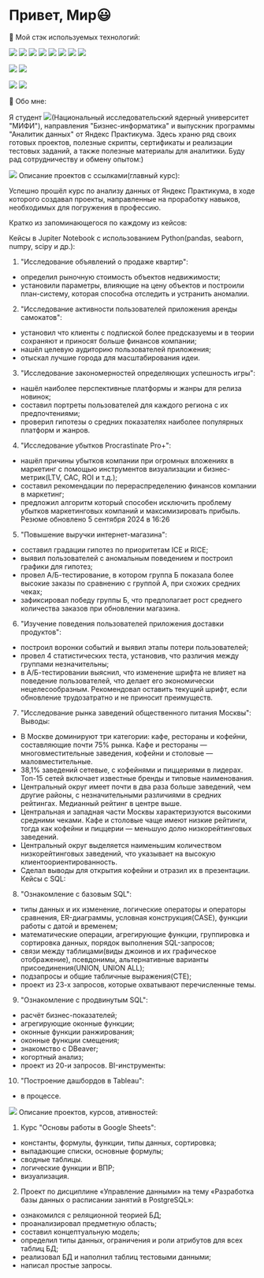 # Привет, Мир😃

🐍 Мой стэк используемых технологий:

<img src="https://img.shields.io/badge/Python-1E90FF?style=for-the-badge&logo=python&logoColor=FFFF00"/> <img src="https://img.shields.io/badge/jupyter-FFFFFF?style=for-the-badge&logo=jupyter&logoColor=FFA500"/>
<img src="https://img.shields.io/badge/pandas-FFFFFF?style=for-the-badge&logo=pandas&logoColor=150458"/>
<img src="https://img.shields.io/badge/numpy-FFFFFF?style=for-the-badge&logo=numpy&logoColor=013243"/>
<img src="https://img.shields.io/badge/scipy-FFFFFF?style=for-the-badge&logo=scipy&logoColor=8CAAE6"/>
<img src="https://img.shields.io/badge/plotly-FFFFFF?style=for-the-badge&logo=plotly&logoColor=3F4F75"/>
<img src="https://img.shields.io/badge/seaborn-FFFFFF?style=for-the-badge&logo=seaborn&logoColor=4169E1"/>
<img src="https://img.shields.io/badge/sqlalchemy-FFFFFF?style=for-the-badge&logo=sqlalchemy&logoColor=D71F00"/>


<img src="https://img.shields.io/badge/postgresql-FFFFFF?style=for-the-badge&logo=postgresql&logoColor=4169E1"/> <img src="https://img.shields.io/badge/mysql-FFFFFF?style=for-the-badge&logo=mysql&logoColor=4682B4"/>

<img src="https://img.shields.io/badge/tableau-FFFFFF?style=for-the-badge&logo=tableau&logoColor=E97627"/>

<img src="https://img.shields.io/badge/googlesheets-FFFFFF?style=for-the-badge&logo=googlesheets&logoColor=34A853"/>


🐢 Обо мне:

Я студент <img src="https://img.shields.io/badge/НИЯУ МИФИ-000000?style=for-the-badge&logo=adidas&logoColor=FFFFFF"/>(Национальный исследовательский ядерный университет
"МИФИ"), направления "Бизнес-информатика" и выпускник программы "Аналитик данных" от Яндекс Практикума. Здесь храню ряд своих готовых проектов, полезные скрипты, сертификаты и реализации тестовых заданий, а также полезные материалы для аналитики. Буду рад сотрудничеству и обмену опытом:)


<img src="https://img.shields.io/badge/-000000?style=for-the-badge&logo=counterstrike&logoColor=00FF00"/> Описание проектов с ссылками(главный курс):

Успешно прошёл курс по анализу данных от Яндекс Практикума, в ходе которого создавал проекты, направленные на проработку навыков,
необходимых для погружения в профессию.

 Кратко из запоминающегося по каждому из кейсов:
 
Кейсы в Jupiter Notebook с использованием Python(pandas, seaborn, numpy, scipy и др.):
1. "Исследование объявлений о продаже квартир":
- определил рыночную стоимость объектов недвижимости;
- установили параметры, влияющие на цену объектов и построили план-систему, которая
способна отследить и устранить аномалии.
2. "Исследование активности пользователей приложения аренды самокатов":
 - установил что клиенты с подпиской более предсказуемы и в теории сохраняют и приносят
больше финансов компании;
- нашёл целевую аудиторию пользователей приложения;
- отыскал лучшие города для масштабирования идеи.
3. "Исследование закономерностей определяющих успешность игры":
- нашёл наиболее перспективные платформы и жанры для релиза новинок;
- составил портреты пользователей для каждого региона с их предпочтениями;
- проверил гипотезы о средних показателях наиболее популярных платформ и жанров.
4. "Исследование убытков Procrastinate Pro+":
- нашёл причины убытков компании при огромных вложениях в маркетинг с помощью
инструментов визуализации и бизнес-метрик(LTV, CAC, ROI и т.д.);
- составил рекомендации по перераспределению финансов компании в маркетинг;
- предложил алгоритм который способен исключить проблему убытков маркетинговых
компаний и максимизировать прибыль.
Резюме обновлено 5 сентября 2024 в 16:26
5. "Повышение выручки интернет-магазина":
 - составил градации гипотез по приоритетам ICE и RICE;
 - выявил пользователей с аномальным поведением и построил графики для гипотез;
 - провел А/Б-тестирование, в котором группа Б показала более высокие заказы по сравнению
с группой А, при схожих средних чеках;
 - зафиксировал победу группы Б, что предполагает рост среднего количества заказов при
обновлении магазина.
6. "Изучение поведения пользователей приложения доставки продуктов":
 - построил воронки событий и выявил этапы потери пользователей;
 - провел 4 статистических теста, установив, что различия между группами незначительны;
 - в А/Б-тестировании выяснил, что изменение шрифта не влияет на поведение пользователей,
что делает его экономически нецелесообразным. Рекомендовал оставить текущий шрифт, если
обновление трудозатратно и не приносит преимуществ.
7. "Исследование рынка заведений общественного питания Москвы":
Выводы:
- В Москве доминируют три категории: кафе, рестораны и кофейни, составляющие почти 75%
рынка. Кафе и рестораны — многовместительные заведения, кофейни и столовые —
маловместительные.
 - 38,1% заведений сетевые, с кофейнями и пиццериями в лидерах. Топ-15 сетей включает
известные бренды и типовые наименования.
 - Центральный округ имеет почти в два раза больше заведений, чем другие районы, с
незначительными различиями в средних рейтингах. Медианный рейтинг в центре выше.
 - Центральная и западная части Москвы характеризуются высокими средними чеками. Кафе
и столовые чаще имеют низкие рейтинги, тогда как кофейни и пиццерии — меньшую долю
низкорейтинговых заведений.
 - Центральный округ выделяется наименьшим количеством низкорейтинговых заведений,
что указывает на высокую клиентоориентированность.
 - Сделал выводы для открытия кофейни и отразил их в презентации.
Кейсы с SQL:
8. "Ознакомление с базовым SQL":
- типы данных и их изменение, логические операторы и операторы сравнения, ER-диаграммы,
условная конструкция(CASE), функции работы с датой и временем;
- математические операции, агрегирующие функции, группировка и сортировка данных,
порядок выполнения SQL-запросов;
- связи между таблицами(виды джоинов и их графическое отображение), псевдонимы,
альтернативные варианты присоединения(UNION, UNION ALL);
- подзапросы и общие табличные выражения(CTE);
- проект из 23-х запросов, которые охватывают перечисленные темы.
9. "Ознакомление с продвинутым SQL":
- расчёт бизнес-показателей;
- агрегирующие оконные функции;
- оконные функции ранжирования;
- оконные функции смещения;
- знакомство с DBeaver;
- когортный анализ;
- проект из 20-и запросов.
BI-инструменты:
10. "Построение дашбордов в Tableau":
- в процессе.


<img src="https://img.shields.io/badge/-000000?style=for-the-badge&logo=counterstrike&logoColor=00FF00"/> Описание проектов, курсов, ативностей:

1. Курс "Основы работы в Google Sheets":
- константы, формулы, функции, типы данных, сортировка;
- выпадающие списки, основные формулы;
- сводные таблицы.
- логические функции и ВПР;
- визуализация.

2. Проект по дисциплине «Управление данными» на тему «Разработка базы данных о
расписании занятий в PostgreSQL»:
- ознакомился с реляционной теорией БД;
- проанализировал предметную область;
- составил концептуальную модель;
- определил типы данных, ограничения и роли атрибутов для всех таблиц БД;
- реализовал БД и наполнил таблиц тестовыми данными;
- написал простые запросы.





<!--
**BaTOOsay/BaTOOsay** is a ✨ _special_ ✨ repository because its `README.md` (this file) appears on your GitHub profile.

Here are some ideas to get you started:

- 🔭 I’m currently working on ...
- 🌱 I’m currently learning ...
- 👯 I’m looking to collaborate on ...
- 🤔 I’m looking for help with ...
- 💬 Ask me about ...
- 📫 How to reach me: ...
- 😄 Pronouns: ...
- ⚡ Fun fact: ...
-->
